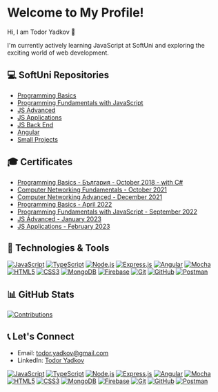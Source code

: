 # Welcome to My Profile!

Hi, I am Todor Yadkov 👋

I'm currently actively learning JavaScript at SoftUni and exploring the exciting world of web development.

## 💻 SoftUni Repositories

- [Programming Basics](https://github.com/TodorYadkov/SoftUni/tree/main/Programming-Basics-JavaScript-2022)
- [Programming Fundamentals with JavaScript](https://github.com/TodorYadkov/SoftUni/tree/main/Programming-Fundamentals-with-JavaScript-2022)
- [JS Advanced](https://github.com/TodorYadkov/SoftUni/tree/main/JS-Advanced-January-2023)
- [JS Applications](https://github.com/TodorYadkov/SoftUni/tree/main/JS-Applications-2023)
- [JS Back End](https://github.com/TodorYadkov/SoftUni/tree/main/JS-Back-End-2023)
- [Angular](https://github.com/TodorYadkov/SoftUni/tree/main/Angular-2023)
- [Small Projects](https://github.com/TodorYadkov/SoftUni/tree/main/Small-Projects)

## 🎓 Certificates

- [Programming Basics - България - October 2018 - with C#](https://softuni.bg/certificates/details/60676/1dd82ea0)
- [Computer Networking Fundamentals - October 2021](https://softuni.bg/certificates/details/118948/2340c9ff)
- [Computer Networking Advanced - December 2021](https://softuni.bg/certificates/details/124120/ccccdc3b)
- [Programming Basics - April 2022](https://softuni.bg/certificates/details/133854/e41a7114)
- [Programming Fundamentals with JavaScript - September 2022](https://softuni.bg/certificates/details/149361/73ffdc3a)
- [JS Advanced - January 2023](https://softuni.bg/certificates/details/160070/87b07d45)
- [JS Applications - February 2023](https://softuni.bg/certificates/details/167750/55bf85eb)

## 🔧 Technologies & Tools

[![JavaScript](https://img.shields.io/badge/-JavaScript-black?style=flat&logo=javascript)](https://developer.mozilla.org/en-US/docs/Web/JavaScript)
[![TypeScript](https://img.shields.io/badge/typescript-black?style=flat&logo=typescript)](https://www.typescriptlang.org/)
[![Node.js](https://img.shields.io/badge/-Node.js-black?style=flat&logo=node.js)](https://nodejs.org)
[![Express.js](https://img.shields.io/badge/express.js-black?style=flat&logo=express)](https://expressjs.com/)
[![Angular](https://img.shields.io/badge/angular-black?style=flat&logo=angular)](https://angular.io/)
[![Mocha](https://img.shields.io/badge/-mocha-black?style=flat&logo=mocha)](https://mochajs.org/)
[![HTML5](https://img.shields.io/badge/-HTML5-black?style=flat&logo=html5)](https://developer.mozilla.org/en-US/docs/Web/HTML)
[![CSS3](https://img.shields.io/badge/-CSS3-black?style=flat&logo=css3)](https://developer.mozilla.org/en-US/docs/Web/CSS)
[![MongoDB](https://img.shields.io/badge/MongoDB-black?style=flat&logo=mongodb)](https://www.mongodb.com/)
[![Firebase](https://img.shields.io/badge/Firebase-black?style=fflat&logo=Firebase)](https://firebase.google.com)
[![Git](https://img.shields.io/badge/-Git-black?style=flat&logo=git)](https://git-scm.com/)
[![GitHub](https://img.shields.io/badge/-GitHub-black?style=flat&logo=github)](https://github.com)
[![Postman](https://img.shields.io/badge/Postman-black?style=fflat&logo=postman)](https://www.postman.com)

## 📊 GitHub Stats

[![Contributions](http://github-readme-streak-stats.herokuapp.com?user=TodorYadkov&theme=github-dark-blue)](https://git.io/streak-stats)

## 📞 Let's Connect

- Email: todor.yadkov@gmail.com
- LinkedIn: [Todor Yadkov](https://www.linkedin.com/in/todor-yadkov-080150247)

[![JavaScript](https://img.shields.io/badge/-JavaScript-black?style=flat&logo=javascript)](https://developer.mozilla.org/en-US/docs/Web/JavaScript)
[![TypeScript](https://img.shields.io/badge/typescript-black?style=flat&logo=typescript)](https://www.typescriptlang.org/)
[![Node.js](https://img.shields.io/badge/-Node.js-black?style=flat&logo=node.js)](https://nodejs.org)
[![Express.js](https://img.shields.io/badge/express.js-black?style=flat&logo=express)](https://expressjs.com/)
[![Angular](https://img.shields.io/badge/angular-black?style=flat&logo=angular)](https://angular.io/)
[![Mocha](https://img.shields.io/badge/-mocha-black?style=flat&logo=mocha)](https://mochajs.org/)
[![HTML5](https://img.shields.io/badge/-HTML5-black?style=flat&logo=html5)](https://developer.mozilla.org/en-US/docs/Web/HTML)
[![CSS3](https://img.shields.io/badge/-CSS3-black?style=flat&logo=css3)](https://developer.mozilla.org/en-US/docs/Web/CSS)
[![MongoDB](https://img.shields.io/badge/MongoDB-black?style=flat&logo=mongodb)](https://www.mongodb.com/)
[![Firebase](https://img.shields.io/badge/Firebase-black?style=fflat&logo=Firebase)](https://firebase.google.com)
[![Git](https://img.shields.io/badge/-Git-black?style=flat&logo=git)](https://git-scm.com/)
[![GitHub](https://img.shields.io/badge/-GitHub-black?style=flat&logo=github)](https://github.com)
[![Postman](https://img.shields.io/badge/Postman-black?style=fflat&logo=postman)](https://www.postman.com)
